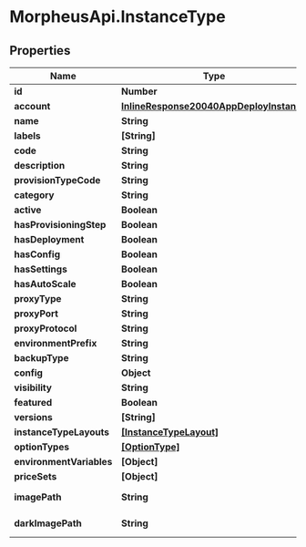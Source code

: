 # MorpheusApi.InstanceType

## Properties

Name | Type | Description | Notes
------------ | ------------- | ------------- | -------------
**id** | **Number** |  | [optional] 
**account** | [**InlineResponse20040AppDeployInstance**](InlineResponse20040AppDeployInstance.md) |  | [optional] 
**name** | **String** |  | [optional] 
**labels** | **[String]** |  | [optional] 
**code** | **String** |  | [optional] 
**description** | **String** |  | [optional] 
**provisionTypeCode** | **String** |  | [optional] 
**category** | **String** |  | [optional] 
**active** | **Boolean** |  | [optional] 
**hasProvisioningStep** | **Boolean** |  | [optional] 
**hasDeployment** | **Boolean** |  | [optional] 
**hasConfig** | **Boolean** |  | [optional] 
**hasSettings** | **Boolean** |  | [optional] 
**hasAutoScale** | **Boolean** |  | [optional] 
**proxyType** | **String** |  | [optional] 
**proxyPort** | **String** |  | [optional] 
**proxyProtocol** | **String** |  | [optional] 
**environmentPrefix** | **String** |  | [optional] 
**backupType** | **String** |  | [optional] 
**config** | **Object** |  | [optional] 
**visibility** | **String** |  | [optional] 
**featured** | **Boolean** |  | [optional] 
**versions** | **[String]** |  | [optional] 
**instanceTypeLayouts** | [**[InstanceTypeLayout]**](InstanceTypeLayout.md) |  | [optional] 
**optionTypes** | [**[OptionType]**](OptionType.md) |  | [optional] 
**environmentVariables** | **[Object]** |  | [optional] 
**priceSets** | **[Object]** |  | [optional] 
**imagePath** | **String** | Logo image URL | [optional] 
**darkImagePath** | **String** | Dark logo image URL | [optional] 


